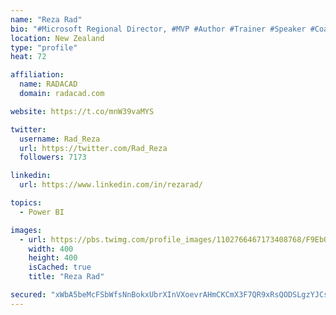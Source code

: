 ```yaml
---
name: "Reza Rad"
bio: "#Microsoft Regional Director, #MVP #Author #Trainer #Speaker #Coach #Consultant #PowerBI "
location: New Zealand
type: "profile"
heat: 72

affiliation:
  name: RADACAD
  domain: radacad.com

website: https://t.co/mnW39vaMYS

twitter:
  username: Rad_Reza
  url: https://twitter.com/Rad_Reza
  followers: 7173

linkedin:
  url: https://www.linkedin.com/in/rezarad/

topics:
  - Power BI

images:
  - url: https://pbs.twimg.com/profile_images/1102766467173408768/F9EbQENa_400x400.png
    width: 400
    height: 400
    isCached: true
    title: "Reza Rad"

secured: "xWbA5beMcFSbWfsNnBokxUbrXInVXoevrAHmCKCmX3F7QR9xRsQODSLgzYJCswBZDkvoGLRS4kQkkBlmhMRzM2+4DjCXz3r+26s9/NJHvwCGHmhm2yrP4dsDmZ7Jq/FfBbf3Jm7OGrMOSr/d/fSZL6Mb87fnOA7hEKmpvd3wzXWmB/qioKDrpnks+suiXPFC5I/BV256TSh+b/OU6buGp9mTp5KalK12pJfHmxuxMKWrPRPK8Qm7QfPrnEhbN4u5aOTNw/6QWK7XTirE3wgtlwczLzJ7PwUvk4UXjX1hgd6Ti77VUDzrT0/fMhSHLR3zRgO2mo3Bb54RQ29GE/bvGu/0PBBZ8FpyDAue2vRRmgq5/Nu0tV78VgcrnMxjIlmrhL558dSZRChFVoymJknS36DzvYyDy1TpjqlaaPsyLBY=;bNqn8SjOPi2EPtBGHQ5B/Q=="
---
```


